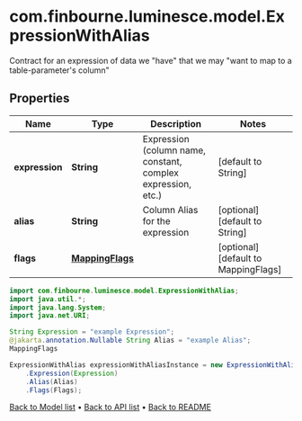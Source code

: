 # com.finbourne.luminesce.model.ExpressionWithAlias
Contract for an expression of data we \"have\" that we may \"want to map to a table-parameter's column\"

## Properties

Name | Type | Description | Notes
------------ | ------------- | ------------- | -------------
**expression** | **String** | Expression (column name, constant, complex expression, etc.) | [default to String]
**alias** | **String** | Column Alias for the expression | [optional] [default to String]
**flags** | [**MappingFlags**](MappingFlags.md) |  | [optional] [default to MappingFlags]

```java
import com.finbourne.luminesce.model.ExpressionWithAlias;
import java.util.*;
import java.lang.System;
import java.net.URI;

String Expression = "example Expression";
@jakarta.annotation.Nullable String Alias = "example Alias";
MappingFlags 

ExpressionWithAlias expressionWithAliasInstance = new ExpressionWithAlias()
    .Expression(Expression)
    .Alias(Alias)
    .Flags(Flags);
```


[Back to Model list](../README.md#documentation-for-models) &#8226; [Back to API list](../README.md#documentation-for-api-endpoints) &#8226; [Back to README](../README.md)
